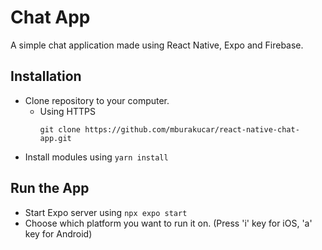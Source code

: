 # Chat App

A simple chat application made using React Native, Expo and Firebase.


## Installation

- Clone repository to your computer.
  - Using HTTPS
    ```
    git clone https://github.com/mburakucar/react-native-chat-app.git
    ```
- Install modules using ```yarn install```

## Run the App

- Start Expo server using ```npx expo start```
- Choose which platform you want to run it on. (Press 'i' key for iOS, 'a' key for Android)
